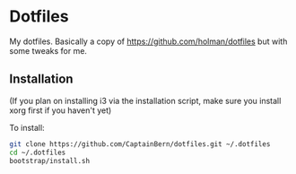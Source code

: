 # Dotfiles

My dotfiles. Basically a copy of https://github.com/holman/dotfiles but with some
tweaks for me.

## Installation

(If you plan on installing i3 via the installation script, make sure you install xorg first if you haven't yet)

To install:
```sh
git clone https://github.com/CaptainBern/dotfiles.git ~/.dotfiles
cd ~/.dotfiles
bootstrap/install.sh
```

